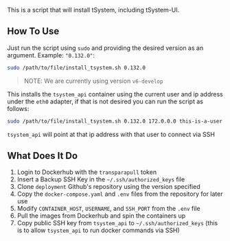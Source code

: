 This is a script that will install tSystem, including tSystem-UI. 

## How To Use

Just run the script using `sudo` and providing the desired version as an argument. Example: `"0.132.0"`:
```bash
sudo /path/to/file/install_tsystem.sh 0.132.0
```
> NOTE: We are currently using version `v6-develop`

This installs the `tsystem_api` container using the current user and ip address under the `eth0` adapter, if that is not desired you can run the script as follows:
```bash
sudo /path/to/file/install_tsystem.sh 0.132.0 172.0.0.0 this-is-a-user
```
`tsystem_api` will point at that ip address with that user to connect via SSH

## What Does It Do

1. Login to Dockerhub with the  `transparapull` token
2. Insert a Backup SSH Key in the `~/.ssh/authorized_keys` file
3. Clone `deployment` Github's repository using the version specified
4. Copy the `docker-compose.yaml` and `.env` files from the repository for later use
5. Modify `CONTAINER_HOST`, `USERNAME`, and `SSH_PORT` from the `.env` file
6. Pull the images from Dockerhub and spin the containers up
7. Copy public SSH key from `tsystem_api` to `~/.ssh/authorized_keys` (this is to allow `tsystem_api` to run docker commands via SSH)


